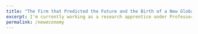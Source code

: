 ```yaml
---
title: "The Firm that Predicted the Future and the Birth of a New Global Economy"
excerpt: I'm currently working as a research apprentice under Professor Lara-Millán, click here for more information.
permalink: /neweconomy
---
```


